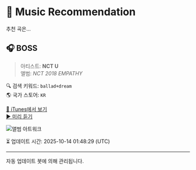 
# 🎵 Music Recommendation

추천 곡은...

## 🎧 BOSS  
> 아티스트: **NCT U**  
> 앨범: _NCT 2018 EMPATHY_  

🔍 검색 키워드: `ballad+dream`  
🌎 국가 스토어: `KR`

[🔗 iTunes에서 보기](https://music.apple.com/kr/album/boss/1358690306?i=1358690826&uo=4)  
[▶️ 미리 듣기](https://audio-ssl.itunes.apple.com/itunes-assets/AudioPreview115/v4/c9/9d/0a/c99d0ab8-6906-5afd-0205-c2ab1292e0cc/mzaf_1873194750677102708.plus.aac.p.m4a)

![앨범 아트워크](https://is1-ssl.mzstatic.com/image/thumb/Music115/v4/4b/3c/67/4b3c67ba-2721-19ce-424d-6742f420e800/NCT2018_EMPATHY_COVER_4000x4000px_1.jpg/100x100bb.jpg)

⏳ 업데이트 시간: 2025-10-14 01:48:29 (UTC)

---
자동 업데이트 봇에 의해 관리됩니다.
